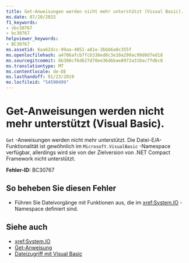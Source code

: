 ```yaml
---
title: Get-Anweisungen werden nicht mehr unterstützt (Visual Basic).
ms.date: 07/20/2015
f1_keywords:
- vbc30767
- bc30767
helpviewer_keywords:
- BC30767
ms.assetid: 6aa62dcc-99aa-4051-a81e-3bbb6a8c355f
ms.openlocfilehash: a4706afcb7fcb336ed8c3e10a299ac99d0d7ed18
ms.sourcegitcommit: 6b308cf6d627d78ee36dbbae8972a310ac7fd6c8
ms.translationtype: MT
ms.contentlocale: de-DE
ms.lasthandoff: 01/23/2019
ms.locfileid: "54590499"
---
```

# <a name="get-statements-are-no-longer-supported-visual-basic"></a>Get-Anweisungen werden nicht mehr unterstützt (Visual Basic).
`Get` -Anweisungen werden nicht mehr unterstützt. Die Datei-E/A-Funktionalität ist gewöhnlich im `Microsoft.VisualBasic` -Namespace verfügbar, allerdings wird sie von der Zielversion von .NET Compact Framework nicht unterstützt.  
  
 **Fehler-ID:** BC30767  
  
## <a name="to-correct-this-error"></a>So beheben Sie diesen Fehler  
  
-   Führen Sie Dateivorgänge mit Funktionen aus, die im <xref:System.IO> -Namespace definiert sind.  
  
## <a name="see-also"></a>Siehe auch
- <xref:System.IO>
- [Get-Anweisung](../../visual-basic/language-reference/statements/get-statement.md)
- [Dateizugriff mit Visual Basic](../../visual-basic/developing-apps/programming/drives-directories-files/file-access.md)
